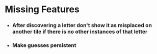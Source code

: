 # Missing Features

- ### After discovering a letter don't show it as misplaced on another tile if there is no other instances of that letter 
- ### Make guesses persistent
